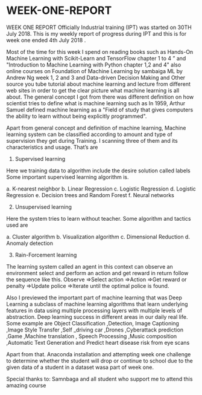 # WEEK-ONE-REPORT
WEEK ONE REPORT
Officially Industrial training (IPT) was started on 30TH July 2018. This is my weekly report of progress during IPT and this is for week one ended  4th July 2018 .

Most of the time for this week I spend on reading books such as Hands-On Machine Learning with Scikit-Learn and TensorFlow chapter 1 to 4 ” and  "Introduction to Machine Learning with Python chapter 1,2 and 4"  also  online courses on Foundation of Machine Learning by sambaiga ML by Andrew Ng week 1, 2 and 3 and Data-driven Decision Making and  Other source  you tube tutorial about machine learning and lecture from different web sites in order to get the clear picture what  machine learning is all about.
The general concept I got from there was different definition on how scientist tries to define what is machine learning such as In 1959, Arthur Samuel defined machine learning as a "Field of study that gives computers the ability to learn without being explicitly programmed".

Apart from general concept and definition of machine learning, Machine learning system can be classified according to amount and type of supervision they get during Training. I scanning three of them and its characteristics and usage. That’s are 

1.	Supervised learning 

Here we training data to algorithm include the desire solution called labels Some important supervised learning algorithm is. 

a.	K-nearest neighbor
b.	Linear Regression
c.	Logistic Regression 
d.	Logistic Regression
e.	Decision trees and Random Forest 
f.	Neural networks

2.	Unsupervised learning

Here the system tries to learn without teacher. Some algorithm and tactics used are 

a.	Cluster algorithm 
b.	Visualization algorithm 
c.	Dimensional Reduction 
d.	Anomaly detection

3.	Rain-Forcement   learning 

The learning system called an agent in this context can observe an environment select and perform an action and get reward in return follow the sequence like this.
Observe =>Select action =>Action =>Get reward or penalty =>Update police 
=>Iterate until the optimal police is found.

Also I previewed the important part of machine learning that was Deep Learning a subclass of machine learning algorithms that learn underlying features in data using multiple processing layers with multiple levels of abstraction.
Deep learning success in different areas in our daily real life. Some example are Object Classification ,Detection, Image Captioning ,Image Style Transfer ,Self _driving car ,Drones ,Cyberattack prediction ,Game ,Machine translation , Speech Processing ,Music composition ,Automatic Text Generation  and Predict heart disease risk from eye scans

   Apart from that.
Anaconda installation and attempting week one challenge to determine whether the student will drop or continue to school due to the given data of a student in a dataset wasa part of week one.

Special thanks to: 
               Samnbaga and all student who support me to attend this amazing course 
